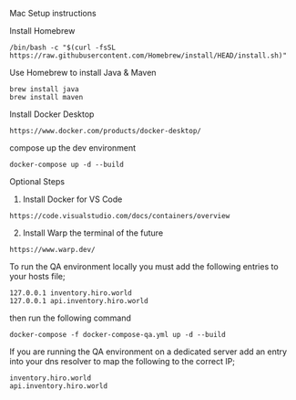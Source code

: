 Mac Setup instructions

Install Homebrew
```
/bin/bash -c "$(curl -fsSL https://raw.githubusercontent.com/Homebrew/install/HEAD/install.sh)"
```

Use Homebrew to install Java & Maven
```
brew install java
brew install maven
```

Install Docker Desktop
```
https://www.docker.com/products/docker-desktop/
```

compose up the dev environment
```
docker-compose up -d --build
```

Optional Steps

1. Install Docker for VS Code
```
https://code.visualstudio.com/docs/containers/overview
```
2. Install Warp the terminal of the future
```
https://www.warp.dev/
```

To run the QA environment locally you must add the following entries to your hosts file;
```
127.0.0.1 inventory.hiro.world
127.0.0.1 api.inventory.hiro.world
```

then run the following command
```
docker-compose -f docker-compose-qa.yml up -d --build
```

If you are running the QA environment on a dedicated server add an entry into your dns resolver to map the following to the correct IP;
```
inventory.hiro.world
api.inventory.hiro.world
```
